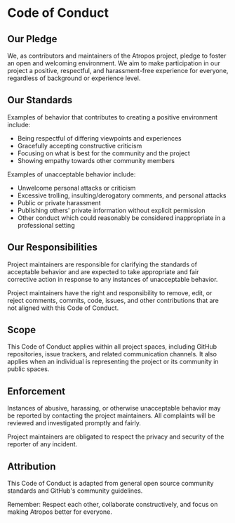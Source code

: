 # Code of Conduct

## Our Pledge

We, as contributors and maintainers of the Atropos project, pledge to foster an open and welcoming environment. We aim to make participation in our project a positive, respectful, and harassment-free experience for everyone, regardless of background or experience level.

## Our Standards

Examples of behavior that contributes to creating a positive environment include:

* Being respectful of differing viewpoints and experiences
* Gracefully accepting constructive criticism
* Focusing on what is best for the community and the project
* Showing empathy towards other community members

Examples of unacceptable behavior include:

* Unwelcome personal attacks or criticism
* Excessive trolling, insulting/derogatory comments, and personal attacks
* Public or private harassment
* Publishing others' private information without explicit permission
* Other conduct which could reasonably be considered inappropriate in a professional setting

## Our Responsibilities

Project maintainers are responsible for clarifying the standards of acceptable behavior and are expected to take appropriate and fair corrective action in response to any instances of unacceptable behavior.

Project maintainers have the right and responsibility to remove, edit, or reject comments, commits, code, issues, and other contributions that are not aligned with this Code of Conduct.

## Scope

This Code of Conduct applies within all project spaces, including GitHub repositories, issue trackers, and related communication channels. It also applies when an individual is representing the project or its community in public spaces.

## Enforcement

Instances of abusive, harassing, or otherwise unacceptable behavior may be reported by contacting the project maintainers. All complaints will be reviewed and investigated promptly and fairly.

Project maintainers are obligated to respect the privacy and security of the reporter of any incident.

## Attribution

This Code of Conduct is adapted from general open source community standards and GitHub's community guidelines.

Remember: Respect each other, collaborate constructively, and focus on making Atropos better for everyone. 